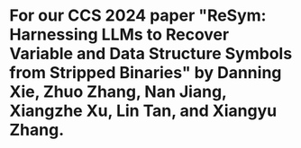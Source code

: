 # For our CCS 2024 paper "ReSym: Harnessing LLMs to Recover Variable and Data Structure Symbols from Stripped Binaries" by Danning Xie, Zhuo Zhang, Nan Jiang, Xiangzhe Xu, Lin Tan, and Xiangyu Zhang.
